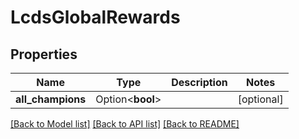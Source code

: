 # LcdsGlobalRewards

## Properties

Name | Type | Description | Notes
------------ | ------------- | ------------- | -------------
**all_champions** | Option<**bool**> |  | [optional]

[[Back to Model list]](../README.md#documentation-for-models) [[Back to API list]](../README.md#documentation-for-api-endpoints) [[Back to README]](../README.md)



